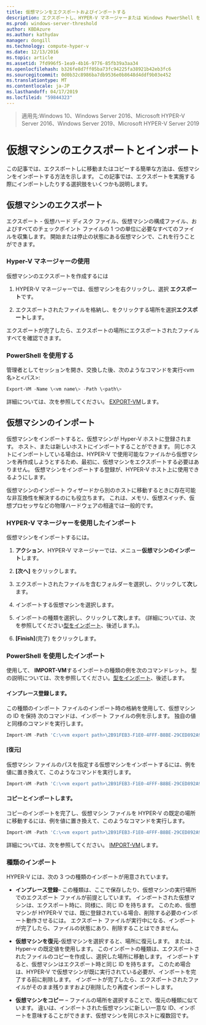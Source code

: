 ```yaml
---
title: 仮想マシンをエクスポートおよびインポートする
description: エクスポートし、HYPER-V マネージャーまたは Windows PowerShell を使用して仮想マシンをインポートする方法を示します。
ms.prod: windows-server-threshold
author: KBDAzure
ms.author: kathydav
manager: dongill
ms.technology: compute-hyper-v
ms.date: 12/13/2016
ms.topic: article
ms.assetid: 7fd996f5-1ea9-4b16-9776-85fb39a3aa34
ms.openlocfilehash: b326fe8d7ff05ba73fc94225fa38921b42eb3fc6
ms.sourcegitcommit: 0d0b32c8986ba7db9536e0b8648d4ddf9b03e452
ms.translationtype: MT
ms.contentlocale: ja-JP
ms.lasthandoff: 04/17/2019
ms.locfileid: "59844323"
---
```

>適用先:Windows 10、Windows Server 2016、Microsoft HYPER-V Server 2016、Windows Server 2019、Microsoft HYPER-V Server 2019

# <a name="export-and-import-virtual-machines"></a>仮想マシンのエクスポートとインポート

この記事では、エクスポートしに移動またはコピーする簡単な方法は、仮想マシンをインポートする方法を示します。 この記事では、エクスポートを実施する際にインポートしたりする選択肢をいくつかも説明します。

## <a name="export-a-virtual-machine"></a>仮想マシンのエクスポート

エクスポート - 仮想ハード ディスク ファイル、仮想マシンの構成ファイル、およびすべてのチェックポイント ファイルの 1 つの単位に必要なすべてのファイルを収集します。 開始または停止の状態にある仮想マシンで、これを行うことができます。

### <a name="using-hyper-v-manager"></a>Hyper-V マネージャーの使用

仮想マシンのエクスポートを作成するには

1. HYPER-V マネージャーでは、仮想マシンを右クリックし、選択 **エクスポート**です。

2. エクスポートされたファイルを格納し、をクリックする場所を選択**エクスポート**します。

エクスポートが完了したら、エクスポートの場所にエクスポートされたファイルすべてを確認できます。

### <a name="using-powershell"></a>PowerShell を使用する

管理者としてセッションを開き、交換した後、次のようなコマンドを実行\<vm 名\>と\<パス\>:

```powershell
Export-VM -Name \<vm name\> -Path \<path\>
```

詳細については、次を参照してください。 [EXPORT-VM](https://docs.microsoft.com/powershell/module/hyper-v/export-vm)します。

## <a name="import-a-virtual-machine"></a>仮想マシンのインポート 

仮想マシンをインポートすると、仮想マシンが Hyper-V ホストに登録されます。 ホスト、または新しいホストにインポートすることができます。 同じホストにインポートしている場合は、HYPER-V で使用可能なファイルから仮想マシンを再作成しようとするため、最初に、仮想マシンをエクスポートする必要はありません。 仮想マシンをインポートする登録が、HYPER-V ホスト上に使用できるようにします。

仮想マシンのインポート ウィザードから別のホストに移動するときに存在可能な非互換性を解決するのにも役立ちます。 これは、メモリ、仮想スイッチ、仮想プロセッサなどの物理ハードウェアの相違では一般的です。

### <a name="import-using-hyper-v-manager"></a>HYPER-V マネージャーを使用したインポート

仮想マシンをインポートするには。

1. **アクション**、HYPER-V マネージャーでは、メニュー**仮想マシンのインポート**します。

2. **[次へ]** をクリックします。

3. エクスポートされたファイルを含むフォルダーを選択し、クリックして**次**します。

4. インポートする仮想マシンを選択します。

5. インポートの種類を選択し、クリックして**次**します。 (詳細については、次を参照してください[型をインポート](#import-types)、後述します。)。

6. **[Finish]**(完了) をクリックします。

### <a name="import-using-powershell"></a>PowerShell を使用したインポート

使用して、 **IMPORT-VM**するインポートの種類の例を次のコマンドレット。 型の説明については、次を参照してください。[型をインポート](#import-types)、後述します。 

#### <a name="register-in-place"></a>インプレース登録します。

この種類のインポート ファイルのインポート時の格納を使用して、仮想マシンの ID を保持 次のコマンドは、インポート ファイルの例を示します。 独自の値と同様のコマンドを実行します。

```powershell
Import-VM -Path 'C:\<vm export path>\2B91FEB3-F1E0-4FFF-B8BE-29CED892A95A.vmcx' 
```

#### <a name="restore"></a>[復元]

仮想マシン ファイルのパスを指定する仮想マシンをインポートするには、例を値に置き換えて、このようなコマンドを実行します。

```powershell
Import-VM -Path 'C:\<vm export path>\2B91FEB3-F1E0-4FFF-B8BE-29CED892A95A.vmcx' -Copy -VhdDestinationPath 'D:\Virtual Machines\WIN10DOC' -VirtualMachinePath 'D:\Virtual Machines\WIN10DOC'
```

#### <a name="import-as-a-copy"></a>コピーとインポートします。

コピーのインポートを完了し、仮想マシン ファイルを HYPER-V の既定の場所に移動するには、例を値に置き換えて、このようなコマンドを実行します。

``` PowerShell
Import-VM -Path 'C:\<vm export path>\2B91FEB3-F1E0-4FFF-B8BE-29CED892A95A.vmcx' -Copy -GenerateNewId
```

詳細については、次を参照してください。 [IMPORT-VM](https://docs.microsoft.com/powershell/module/hyper-v/import-vm)します。

### <a name="import-types"></a>種類のインポート

HYPER-V には、次の 3 つの種類のインポートが用意されています。

- **インプレース登録**– この種類は、ここで保存したり、仮想マシンの実行場所でのエクスポート ファイルが前提としています。 インポートされた仮想マシンは、エクスポート時に、同様に、同じ ID を持ちます。 このため、仮想マシンが HYPER-V では、既に登録されている場合、削除する必要のインポート動作させるには。 エクスポート ファイルが実行中になる、インポートが完了したら、ファイルの状態にあり、削除することはできません。

- **仮想マシンを復元**-仮想マシンを選択すると、場所に復元します。 または、Hyper-v の既定値を使用します。 このインポートの種類は、エクスポートされたファイルのコピーを作成し、選択した場所に移動します。 インポートすると、仮想マシンはエクスポート時と同じ ID を持ちます。 このため場合は、HYPER-V で仮想マシンが既に実行されている必要が、インポートを完了する前に削除します。 インポートが完了したら、エクスポートされたファイルがそのまま残りますおよび削除したり再度インポートします。

- **仮想マシンをコピー** – ファイルの場所を選択することで、復元の種類に似ています。 違いは、インポートされた仮想マシンに新しい一意な ID、インポートを意味することができます、仮想マシンを同じホストに複数回です。

